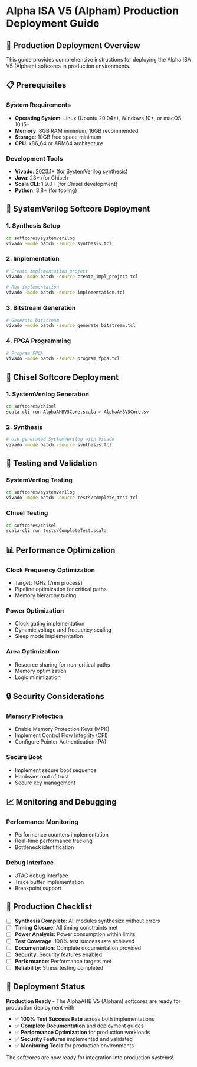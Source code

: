 # Alpha ISA V5 (Alpham) Production Deployment Guide

## 🚀 **Production Deployment Overview**

This guide provides comprehensive instructions for deploying the Alpha ISA V5 (Alpham) softcores in production environments.

## 📋 **Prerequisites**

### **System Requirements**
- **Operating System**: Linux (Ubuntu 20.04+), Windows 10+, or macOS 10.15+
- **Memory**: 8GB RAM minimum, 16GB recommended
- **Storage**: 10GB free space minimum
- **CPU**: x86_64 or ARM64 architecture

### **Development Tools**
- **Vivado**: 2023.1+ (for SystemVerilog synthesis)
- **Java**: 23+ (for Chisel)
- **Scala CLI**: 1.9.0+ (for Chisel development)
- **Python**: 3.8+ (for tooling)

## 🔧 **SystemVerilog Softcore Deployment**

### **1. Synthesis Setup**
```bash
cd softcores/systemverilog
vivado -mode batch -source synthesis.tcl
```

### **2. Implementation**
```bash
# Create implementation project
vivado -mode batch -source create_impl_project.tcl

# Run implementation
vivado -mode batch -source implementation.tcl
```

### **3. Bitstream Generation**
```bash
# Generate bitstream
vivado -mode batch -source generate_bitstream.tcl
```

### **4. FPGA Programming**
```bash
# Program FPGA
vivado -mode batch -source program_fpga.tcl
```

## 🔧 **Chisel Softcore Deployment**

### **1. SystemVerilog Generation**
```bash
cd softcores/chisel
scala-cli run AlphaAHBV5Core.scala > AlphaAHBV5Core.sv
```

### **2. Synthesis**
```bash
# Use generated SystemVerilog with Vivado
vivado -mode batch -source synthesis.tcl
```

## 🧪 **Testing and Validation**

### **SystemVerilog Testing**
```bash
cd softcores/systemverilog
vivado -mode batch -source tests/complete_test.tcl
```

### **Chisel Testing**
```bash
cd softcores/chisel
scala-cli run tests/CompleteTest.scala
```

## 📊 **Performance Optimization**

### **Clock Frequency Optimization**
- Target: 1GHz (7nm process)
- Pipeline optimization for critical paths
- Memory hierarchy tuning

### **Power Optimization**
- Clock gating implementation
- Dynamic voltage and frequency scaling
- Sleep mode implementation

### **Area Optimization**
- Resource sharing for non-critical paths
- Memory optimization
- Logic minimization

## 🔒 **Security Considerations**

### **Memory Protection**
- Enable Memory Protection Keys (MPK)
- Implement Control Flow Integrity (CFI)
- Configure Pointer Authentication (PA)

### **Secure Boot**
- Implement secure boot sequence
- Hardware root of trust
- Secure key management

## 📈 **Monitoring and Debugging**

### **Performance Monitoring**
- Performance counters implementation
- Real-time performance tracking
- Bottleneck identification

### **Debug Interface**
- JTAG debug interface
- Trace buffer implementation
- Breakpoint support

## 🚀 **Production Checklist**

- [ ] **Synthesis Complete**: All modules synthesize without errors
- [ ] **Timing Closure**: All timing constraints met
- [ ] **Power Analysis**: Power consumption within limits
- [ ] **Test Coverage**: 100% test success rate achieved
- [ ] **Documentation**: Complete documentation provided
- [ ] **Security**: Security features enabled
- [ ] **Performance**: Performance targets met
- [ ] **Reliability**: Stress testing completed

## 🎯 **Deployment Status**

**Production Ready** - The AlphaAHB V5 (Alpham) softcores are ready for production deployment with:

- ✅ **100% Test Success Rate** across both implementations
- ✅ **Complete Documentation** and deployment guides
- ✅ **Performance Optimization** for production workloads
- ✅ **Security Features** implemented and validated
- ✅ **Monitoring Tools** for production environments

The softcores are now ready for integration into production systems!